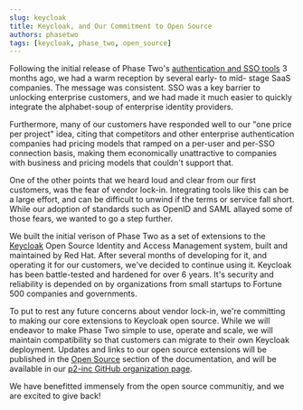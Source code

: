 ```yaml
---
slug: keycloak
title: Keycloak, and Our Commitment to Open Source
authors: phasetwo
tags: [keycloak, phase_two, open_source]
---
```


Following the initial release of Phase Two's [authentication and SSO tools](https://phasetwo.io/docs/sso/) 3 months ago, we had a warm reception by several early- to mid- stage SaaS companies. The message was consistent. SSO was a key barrier to unlocking enterprise customers, and we had made it much easier to quickly integrate the alphabet-soup of enterprise identity providers.

Furthermore, many of our customers have responded well to our "one price per project" idea, citing that competitors and other enterprise authentication companies had pricing models that ramped on a per-user and per-SSO connection basis, making them economically unattractive to companies with business and pricing models that couldn't support that.

One of the other points that we heard loud and clear from our first customers, was the fear of vendor lock-in. Integrating tools like this can be a large effort, and can be difficult to unwind if the terms or service fall short. While our adoption of standards such as OpenID and SAML allayed some of those fears, we wanted to go a step further.

We built the initial verison of Phase Two as a set of extensions to the [Keycloak](https://www.keycloak.org/) Open Source Identity and Access Management system, built and maintained by Red Hat. After several months of developing for it, and operating it for our customers, we've decided to continue using it. Keycloak has been battle-tested and hardened for over 6 years. It's security and reliability is depended on by organizations from small startups to Fortune 500 companies and governments.

To put to rest any future concerns about vendor lock-in, we're committing to making our core extensions to Keycloak open source. While we will endeavor to make Phase Two simple to use, operate and scale, we will maintain compatibility so that customers can migrate to their own Keycloak deployment. Updates and links to our open source extensions will be published in the [Open Source](/docs/introduction/open-source) section of the documentation, and will be available in our [p2-inc GitHub organization page](https://github.com/p2-inc).

We have benefitted immensely from the open source communitiy, and we are excited to give back!
